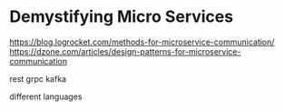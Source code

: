 
# Demystifying Micro Services
 
 https://blog.logrocket.com/methods-for-microservice-communication/
 https://dzone.com/articles/design-patterns-for-microservice-communication
 
rest
grpc
kafka

different languages
